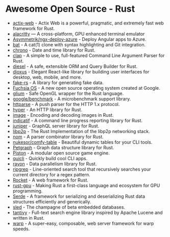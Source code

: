 # Awesome Open Source - Rust

- [actix-web](https://github.com/actix/actix-web) - Actix Web is a powerful, pragmatic, and extremely fast web framework for Rust.
- [alacritty](https://github.com/alacritty/alacritty) — A cross-platform, GPU enhanced terminal emulator
- [Asymmetrik/ngx-deploy-azure](https://github.com/Asymmetrik/ngx-deploy-azure) - Deploy Angular apps to Azure.
- [bat](https://github.com/sharkdp/bat) - A cat(1) clone with syntax highlighting and Git integration.
- [chrono](https://github.com/chronotope/chrono) - Date and time library for Rust.
- [clap](https://github.com/clap-rs/clap) - A simple to use, full-featured Command Line Argument Parser for Rust.
- [diesel](https://github.com/diesel-rs/diesel) - A safe, extensible ORM and Query Builder for Rust.
- [dioxus](https://github.com/DioxusLabs/dioxus) - Elegant React-like library for building user interfaces for desktop, web, mobile, and more.
- [fake-rs](https://github.com/cksac/fake-rs) - A library for generating fake data.
- [Fuchsia OS](https://fuchsia.dev/) - A new open source operating system created at Google.
- [glium](https://github.com/glium/glium) - Safe OpenGL wrapper for the Rust language.
- [google/benchmark](https://github.com/google/benchmark) - A microbenchmark support library.
- [httparse](https://github.com/seanmonstar/httparse) - A push parser for the HTTP 1.x protocol.
- [hyper](https://github.com/hyperium/hyper) - An HTTP library for Rust.
- [image](https://github.com/image-rs/image) - Encoding and decoding images in Rust.
- [indicatif](https://github.com/mitsuhiko/indicatif) - A command line progress reporting library for Rust.
- [juniper](https://github.com/graphql-rust/juniper) - GraphQL server library for Rust.
- [libp2p](https://github.com/libp2p/rust-libp2p) - The Rust Implementation of the libp2p networking stack.
- [nom](https://github.com/Geal/nom) - A parser combinator library for Rust.
- [nukesor/comfy-table](https://github.com/nukesor/comfy-table) - Beautiful dynamic tables for your CLI tools.
- [Petgraph](https://github.com/petgraph/petgraph) - Graph data structure library for Rust.
- [Piston](https://github.com/PistonDevelopers/piston) - A modular open source game engine.
- [quicli](https://github.com/killercup/quicli) - Quickly build cool CLI apps.
- [rayon](https://github.com/rayon-rs/rayon) - Data parallelism library for Rust.
- [ripgrep](https://github.com/BurntSushi/ripgrep) - Line-oriented search tool that recursively searches your current directory for a regex pattern.
- [Rocket](https://github.com/SergioBenitez/Rocket) - A web framework for Rust.
- [rust-gpu](https://github.com/EmbarkStudios/rust-gpu) - Making Rust a first-class language and ecosystem for GPU programming.
- [Serde](https://github.com/serde-rs/serde) - A framework for serializing and deserializing Rust data structures efficiently and generically.
- [sled](https://github.com/spacejam/sled) - The champagne of beta embedded databases.
- [tantivy](https://github.com/tantivy-search/tantivy) - Full-text search engine library inspired by Apache Lucene and written in Rust.
- [warp](https://github.com/seanmonstar/warp) - A super-easy, composable, web server framework for warp speeds.
